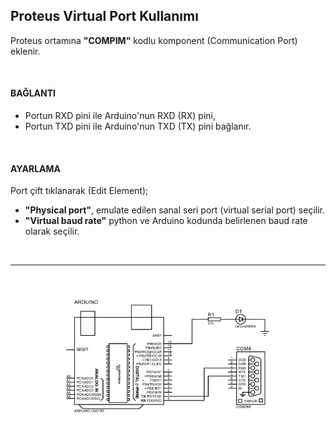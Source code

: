 ## Proteus Virtual Port Kullanımı
Proteus ortamına **"COMPIM"** kodlu komponent (Communication Port) eklenir.  

<br />

#### BAĞLANTI
* Portun RXD pini ile Arduino'nun RXD (RX) pini,
* Portun TXD pini ile Arduino'nun TXD (TX) pini bağlanır.  

<br />

#### AYARLAMA
Port çift tıklanarak (Edit Element);
* **"Physical port"**, emulate edilen sanal seri port (virtual serial port) seçilir.
* **"Virtual baud rate"** python ve Arduino kodunda belirlenen baud rate olarak seçilir.  

<br />

---  
<br />

<p align="center">
  <img src="https://github.com/abdullahdangac/Proteus/blob/main/Serial_Communication_with_Arduino/Virtual_Port_with_Python/Proteus_Sources/Virtual_Port_Serial_Com_Arduino.jpg" alt="Virtual Port Serial Com Arduino" width="70%" height="70%" title="Virtual Port Serial Com Arduino">
</p>

